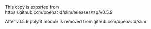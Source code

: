 This copy is exported from https://github.com/openacid/slim/releases/tag/v0.5.9

After v0.5.9 polyfit module is removed from github.com/openacid/slim